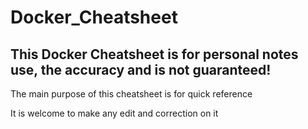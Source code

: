 # Docker_Cheatsheet

## This Docker Cheatsheet is for personal notes use, the accuracy and is not guaranteed!   

The main purpose of this cheatsheet is for quick reference

It is welcome to make any edit and correction on it

